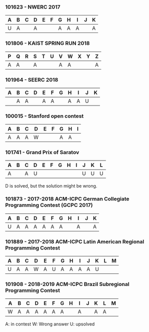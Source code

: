 ### 101623 - NWERC 2017

| A | B | C | D | E | F | G | H | I | J | K |
|---|---|---|---|---|---|---|---|---|---|---|
| U | A |   | A |   |   | A | A | A |   | A |

### 101806 - KAIST SPRING RUN 2018

| P | Q | R | S | T | U | V | W | X | Y | Z |
|---|---|---|---|---|---|---|---|---|---|---|
| A | A |   | A |   |   | A | A |   |   | A |


### 101964 - SEERC 2018

| A | B | C | D | E | F | G | H | I | J | K |
|---|---|---|---|---|---|---|---|---|---|---|
|   | A | A |   | A | A |   | A | A | U |   |

### 100015 - Stanford open contest

| A | B | C | D | E | F | G | H | I |
|---|---|---|---|---|---|---|---|---|
| A | A | A | W |   |   | A | A |   |

### 101741 - Grand Prix of Saratov

| A | B | C | D | E | F | G | H | I | J | K | L |
|---|---|---|---|---|---|---|---|---|---|---|---|
| A |   | A | U |   |   |   |   |   | U | U | U |

D is solved, but the solution might be wrong.

### 101873 - 2017-2018 ACM-ICPC German Collegiate Programming Contest (GCPC 2017)

| A | B | C | D | E | F | G | H | I | J | K |
|---|---|---|---|---|---|---|---|---|---|---|
| U | A | A | A | A | A | A |   | A |   | A |

### 101889 - 2017-2018 ACM-ICPC Latin American Regional Programming Contest

| A | B | C | D | E | F | G | H | I | J | K | L | M |
|---|---|---|---|---|---|---|---|---|---|---|---|---|
| U | A | A | W | A | U | A | A | A | A | U |   |   |

### 101908 - 2018-2019 ACM-ICPC Brazil Subregional Programming Contest

| A | B | C | D | E | F | G | H | I | J | K | L | M |
|---|---|---|---|---|---|---|---|---|---|---|---|---|
| W | A | A | A | A | A | A |   | A |   | A | A |   |


A: in contest
W: Wrong answer
U: upsolved
